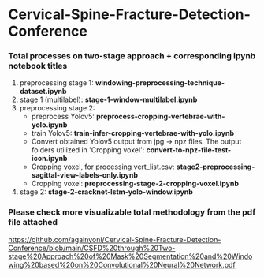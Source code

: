 # Cervical-Spine-Fracture-Detection-Conference
### Total processes on two-stage approach + corresponding ipynb notebook titles
1. preprocessing stage 1: **windowing-preprocessing-technique-dataset.ipynb**
2. stage 1 (multilabel): **stage-1-window-multilabel.ipynb**
3. preprocessing stage 2:
    - preprocess Yolov5: **preprocess-cropping-vertebrae-with-yolo.ipynb**
    - train Yolov5: **train-infer-cropping-vertebrae-with-yolo.ipynb**
    - Convert obtained Yolov5 output from jpg -> npz files. The output folders utilized in 'Cropping voxel': **convert-to-npz-file-test-icon.ipynb**
    - Cropping voxel, for processing vert_list.csv: **stage2-preprocessing-sagittal-view-labels-only.ipynb**
    - Cropping voxel: **preprocessing-stage-2-cropping-voxel.ipynb**
4. stage 2: **stage-2-cracknet-lstm-yolo-window.ipynb**


### Please check more visualizable total methodology from the pdf file attached
https://github.com/againyoni/Cervical-Spine-Fracture-Detection-Conference/blob/main/CSFD%20through%20Two-stage%20Approach%20of%20Mask%20Segmentation%20and%20Windowing%20based%20on%20Convolutional%20Neural%20Network.pdf

